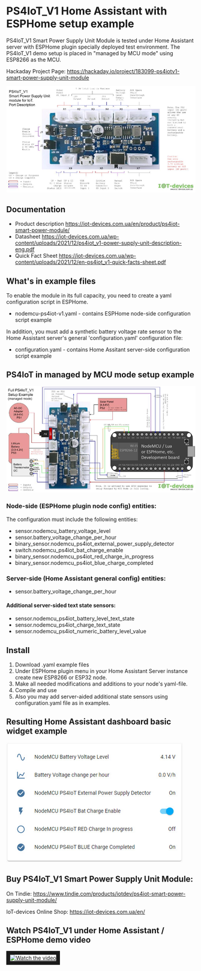 # PS4IoT_V1 Home Assistant with ESPHome setup example
PS4IoT_V1 Smart Power Supply Unit Module is tested under Home Assistant server with ESPHome plugin specially deployed test environment. The PS4IoT_V1 demo setup is placed in "managed by MCU mode" using ESP8266 as the MCU.

Hackaday Project Page: https://hackaday.io/project/183099-ps4iotv1-smart-power-supply-unit-module


![PS4IoT_V1 Ports](https://github.com/iotdevicesdev/ps4iot-v1-homeassistant-esphome-example/blob/main/PS4IoT_V1_Quick_Facts_Sheet_Ports.jpg)

## Documentation
- Product description https://iot-devices.com.ua/en/product/ps4iot-smart-power-module/
- Datasheet https://iot-devices.com.ua/wp-content/uploads/2021/12/ps4iot_v1-power-supply-unit-description-eng.pdf
- Quick Fact Sheet https://iot-devices.com.ua/wp-content/uploads/2021/12/en-ps4iot_v1-quick-facts-sheet.pdf
## What's in example files

To enable the module in its full capacity, you need to create a yaml configuration script in ESPHome.

- nodemcu-ps4iot-v1.yaml - contains ESPHome node-side configuration script example

In addition, you must add a synthetic battery voltage rate sensor to the Home Assistant server's general
'configuration.yaml' configuration file:

- configuration.yaml - contains Home Assitant server-side configuration script example

## PS4IoT in managed by MCU mode setup example

![Managed mode setup example](https://github.com/iotdevicesdev/ps4iot-v1-homeassistant-esphome-example/blob/main/PS4IoT_V1_Quick_Facts_Sheet_ManagedMode-SetupExample.jpg)

### Node-side (ESPHome plugin node config) entities:

The configuration must include the following entities:
- sensor.nodemcu_battery_voltage_level
- sensor.battery_voltage_change_per_hour
- binary_sensor.nodemcu_ps4iot_external_power_supply_detector
- switch.nodemcu_ps4iot_bat_charge_enable
- binary_sensor.nodemcu_ps4iot_red_charge_in_progress
- binary_sensor.nodemcu_ps4iot_blue_charge_completed


### Server-side (Home Assistant general config) entities:
- sensor.battery_voltage_change_per_hour
#### Additional server-sided text state sensors:
- sensor.nodemcu_ps4iot_battery_level_text_state
- sensor.nodemcu_ps4iot_charge_text_state
- sensor.nodemcu_ps4iot_numeric_battery_level_value

## Install

1. Download .yaml example files
2. Under ESPHome plugin menu in your Home Assistant Server instance create new ESP8266 or ESP32 node. 
3. Make all needed modifications and additions to your node's yaml-file.
4. Compile and use
5. Also you may add server-aided additional state sensors using configuration.yaml file as in examples.

## Resulting Home Assistant dashboard basic widget example
![HA Dashboard Widget](https://github.com/iotdevicesdev/ps4iot-v1-homeassistant-esphome-example/blob/main/PS4IoT_V1_Main_States_Widget_HA_Dashboard_SetupExample.jpg)

## Buy PS4IoT_V1 Smart Power Supply Unit Module: 

On Tindie: https://www.tindie.com/products/iotdev/ps4iot-smart-power-supply-unit-module/

IoT-devices Online Shop: https://iot-devices.com.ua/en/

## Watch PS4IoT_V1 under Home Assistant / ESPHome demo video

<a href="https://www.youtube.com/watch?feature=player_embedded&v=rUE2VASIHns" target="_blank">
 <img src="https://img.youtube.com/vi/rUE2VASIHns/mqdefault.jpg" alt="Watch the video" border="10" />
</a>
